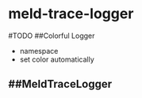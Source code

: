 meld-trace-logger
=================

#TODO
##Colorful Logger
 - namespace
 - set color automatically
 
##MeldTraceLogger
 - 

